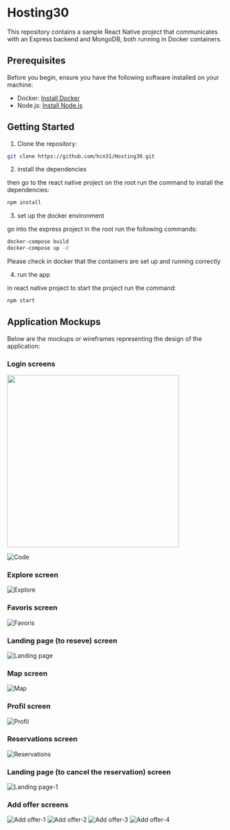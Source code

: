 # Hosting30
This repository contains a sample React Native project that communicates with an Express backend and MongoDB, both running in Docker containers.

## Prerequisites

Before you begin, ensure you have the following software installed on your machine:

- Docker: [Install Docker](https://docs.docker.com/get-docker/)
- Node.js: [Install Node.js](https://nodejs.org/)

## Getting Started

1. Clone the repository:

```bash
git clone https://github.com/hcn31/Hosting30.git
```
2. install the dependencies

then go to the react native project on the root run the command to install the dependencies:
```bash
npm install
```
3. set up the docker environment

go into the express project in the root run the following commands:
```bash
docker-compose build
docker-compose up -d
```
Please check in docker that the containers are set up and running correctly


4. run the app


in react native project to start the project run the command:
```bash
npm start
```

## Application Mockups

Below are the mockups or wireframes representing the design of the application:


### Login screens
<img src="https://github.com/hcn31/Hosting30/assets/100621841/d6767c27-0dd2-4ecb-a8ae-bc5f4196b31e" width="400" />



![Code](https://github.com/hcn31/Hosting30/assets/100621841/5aa4d187-7f42-4c8f-b1c8-4a56aa6548be)

### Explore screen
![Explore](https://github.com/hcn31/Hosting30/assets/100621841/f6a494ad-461b-4d9a-8391-1184fa43c40e)

### Favoris screen
![Favoris](https://github.com/hcn31/Hosting30/assets/100621841/3ebe9b29-c375-489c-af41-80317bc6238a)

### Landing page (to reseve) screen
![Landing page](https://github.com/hcn31/Hosting30/assets/100621841/b54be899-6f85-49fd-99a1-b5ded6f21c06)

### Map screen
![Map](https://github.com/hcn31/Hosting30/assets/100621841/8f96330f-6d3a-4c96-a0e3-41ccc9348ed1)

### Profil screen
![Profil](https://github.com/hcn31/Hosting30/assets/100621841/2b0ef8e7-4818-4d6a-99b2-51c5e7f378fb)

### Reservations screen
![Reservations](https://github.com/hcn31/Hosting30/assets/100621841/01edec39-dc2b-4421-826b-9d3b01ae6194)

### Landing page (to cancel the reservation) screen
![Landing page-1](https://github.com/hcn31/Hosting30/assets/100621841/f198018e-1068-4871-bd07-fbd19aad7125)

### Add offer screens
![Add offer-1](https://github.com/hcn31/Hosting30/assets/100621841/5479cd5d-106d-4268-b3e7-ff2f569c4efc)
![Add offer-2](https://github.com/hcn31/Hosting30/assets/100621841/9b45d4a8-6b3a-43c8-88f3-c51bb5556436)
![Add offer-3](https://github.com/hcn31/Hosting30/assets/100621841/a97ab9de-42b6-460d-ad81-711489cef3b4)
![Add offer-4](https://github.com/hcn31/Hosting30/assets/100621841/fbe21faa-c7e9-4cd4-82ad-8229e9bdb3da)


